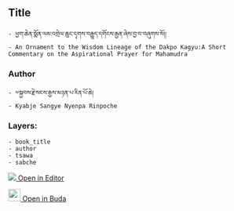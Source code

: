 ## Title
	- ཕྱག་ཆེན་སྨོན་ལམ་འགྲེལ་ཆུང་དྭགས་བརྒྱུད་དགོངས་རྒྱན་ཞེས་བྱ་བ་བཞུགས་སོ།།
	- An Ornament to the Wisdom Lineage of the Dakpo Kagyu:A Short Commentary on the Aspirational Prayer for Mahamudra

### Author
	- ༧སྐྱབས་རྗེ་སངས་རྒྱས་མཉན་པ་རིན་པོ་ཆེ།
	- Kyabje Sangye Nyenpa Rinpoche

### Layers:
	- book_title
	- author
	- tsawa
	- sabche


[<img src="https://img.icons8.com/color/25/000000/edit-property.png"> Open in Editor](http://editor.openpecha.org/P000026)

[<img width="25" src="https://library.bdrc.io/icons/BUDA-small.svg"> Open in Buda](https://library.bdrc.io/show/bdr:IE0OPP000026)

